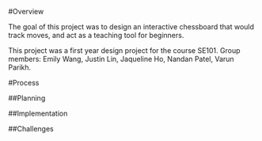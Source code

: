 #Overview

The goal of this project was to design an interactive chessboard that would track moves, and act as a teaching tool for beginners.


This project was a first year design project for the course SE101.
Group members: Emily Wang, Justin Lin, Jaqueline Ho, Nandan Patel, Varun Parikh.

#Process

##Planning

##Implementation

##Challenges


